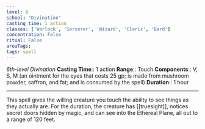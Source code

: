 ```yaml
---
level: 6
school: "Divination"
casting_time: 1 action
classes: ['Warlock', 'Sorcerer', 'Wizard', 'Cleric', 'Bard']
concentration: False
ritual: False
areaTags: 
tags: spell
---
```


_6th-level Divination_
**Casting Time**:: 1 action
**Range**:: Touch
**Components**:: V, S, M (an ointment for the eyes that costs 25 gp; is made from mushroom powder, saffron, and fat; and is consumed by the spell)
**Duration**:: 1 hour

---

This spell gives the willing creature you touch the ability to see things as they actually are. For the duration, the creature has [[truesight]], notices secret doors hidden by magic, and can see into the Ethereal Plane, all out to a range of 120 feet.




